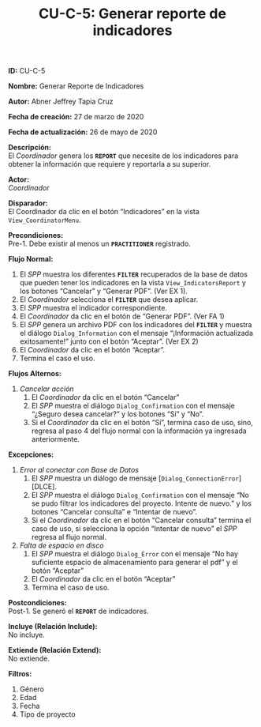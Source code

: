 ﻿---
layout: page
title: "CU-C-5: Generar reporte de indicadores"
permalink: /design-specification/uc-descriptions/coordinator/cu-c-5/
hide_hero: true
---

**ID:** CU-C-5

**Nombre:** Generar Reporte de Indicadores

**Autor:** Abner Jeffrey Tapia Cruz

**Fecha de creación:** 27 de marzo de 2020

**Fecha de actualización:** 26 de mayo de 2020

**Descripción:**  
El *Coordinador* genera los **`REPORT`** que necesite de los indicadores para obtener la información que requiere y reportarla a su superior.

**Actor:**  
*Coordinador*

**Disparador:**  
El Coordinador da clic en el botón “Indicadores” en la vista `View_CoordinatorMenu`.

**Precondiciones:**  
Pre-1. Debe existir al menos un **`PRACTITIONER`** registrado.

**Flujo Normal:**  
  1. El *SPP* muestra los diferentes **`FILTER`** recuperados de la base de datos que pueden tener los indicadores en la vista `View_IndicatorsReport` y los botones “Cancelar” y “Generar PDF”. (Ver EX 1).
  2. El *Coordinador* selecciona el **`FILTER`** que desea aplicar.
  3. El *SPP* muestra el indicador correspondiente.
  4. El *Coordinador* da clic en el botón de “Generar PDF”. (Ver FA 1)
  5. El *SPP* genera un archivo PDF con los indicadores del **`FILTER`** y muestra el diálogo `Dialog_Information` con el mensaje “¡Información actualizada exitosamente!” junto con el botón “Aceptar”. (Ver EX 2)
  6. El *Coordinador* da clic en el botón “Aceptar”.
  7. Termina el caso el uso.

**Flujos Alternos:**  
  1. *Cancelar acción*
     1. El *Coordinador* da clic en el botón “Cancelar”
	 2. El *SPP* muestra el diálogo `Dialog_Confirmation` con el mensaje “¿Seguro desea cancelar?” y los botones “Sí” y “No”.
	 3. Si el *Coordinador* da clic en el botón “Sí”, termina caso de uso, sino, regresa al paso 4 del flujo normal con la información ya ingresada anteriormente.

**Excepciones:**  
  1. *Error al conectar con Base de Datos*
     1. El *SPP* muestra un diálogo de mensaje [`Dialog_ConnectionError`][DLCE].
     2. El *SPP* muestra el diálogo `Dialog_Confirmation` con el mensaje “No se pudo filtrar los indicadores del proyecto. Intente de nuevo.” y los botones “Cancelar consulta” e “Intentar de nuevo”.
     3. Si el *Coordinador* da clic en el botón “Cancelar consulta” termina el caso de uso, si selecciona la opción “Intentar de nuevo” el *SPP* regresa al flujo normal.
  2. *Falta de espacio en disco*
     1. El *SPP* muestra el diálogo `Dialog_Error` con el mensaje “No hay suficiente espacio de almacenamiento para generar el pdf” y el botón “Aceptar”
     2. El *Coordinador* da clic en el botón “Aceptar”
     3. Termina el caso de uso.

**Postcondiciones:**  
Post-1. Se generó el **`REPORT`** de indicadores.

**Incluye (Relación Include):**  
No incluye.

**Extiende (Relación Extend):**  
No extiende.

**Filtros:**  
1. Género
2. Edad
3. Fecha
4. Tipo de proyecto
